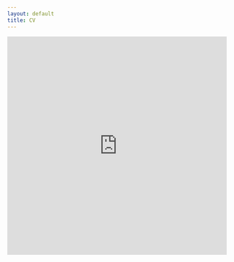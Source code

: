 ```yaml
---
layout: default
title: CV
---
```

<iframe src="https://drive.google.com/file/d/1GOrgxtey1An9gfQqQlDyPoeI_jmxsOuT/preview" class="gde-frame" style="width:100%; height:500px; border: none;" scrolling="yes">
</iframe>

